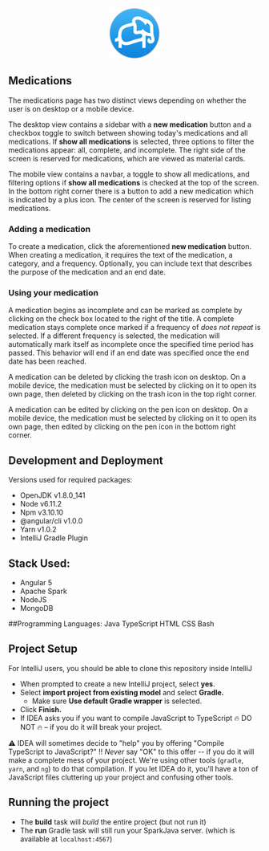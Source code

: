 <div align="middle"><a href="https://www.my-meds.com/"><img src="client/src/android-chrome-512x512.png" width="100px" height="100px"/></a></div>

## Medications

The medications page has two distinct views depending on whether the user is on desktop or a mobile device.

 The desktop view contains a sidebar with a **new medication** button and a checkbox toggle to switch between showing today's medications and all medications. If **show all medications** is selected, three options to filter the medications appear: all, complete, and incomplete. The right side of the screen is reserved for medications, which are viewed as material cards.

The mobile view contains a navbar, a toggle to show all medications, and filtering options if **show all medications** is checked at the top of the screen. In the bottom right corner there is a button to add a new medication which is indicated by a plus icon. The center of the screen is reserved for listing medications.

### Adding a medication

To create a medication, click the aforementioned **new medication** button. When creating a medication, it requires the text of the medication, a category, and a frequency. Optionally, you can include text that describes the purpose of the medication and an end date. 

### Using your medication

A medication begins as incomplete and can be marked as complete by clicking on the check box located to the right of the title. A complete medication stays complete once marked if a frequency of *does not repeat* is selected. If a different frequency is selected, the medication will automatically mark itself as incomplete once the specified time period has passed. This behavior will end if an end date was specified once the end date has been reached.

 A medication can be deleted by clicking the trash icon on desktop. On a mobile device, the medication must be selected by clicking on it to open its own page, then deleted by clicking on the trash icon in the top right corner.

 A medication can be edited by clicking on the pen icon on desktop. On a mobile device, the medication must be selected by clicking on it to open its own page, then edited by clicking on the pen icon in the bottom right corner.
 
 
## Development and Deployment

Versions used for required packages:

- OpenJDK v1.8.0_141
- Node v6.11.2
- Npm v3.10.10
- @angular/cli v1.0.0
- Yarn v1.0.2
- IntelliJ Gradle Plugin

## Stack Used:
* Angular 5 
* Apache Spark
* NodeJS
* MongoDB

##Programming Languages:
Java
TypeScript
HTML
CSS
Bash

## Project Setup

For IntelliJ users, you should be able to clone this repository inside IntelliJ 

- When prompted to create a new IntelliJ project, select **yes**.
- Select **import project from existing model** and select **Gradle.**
  - Make sure **Use default Gradle wrapper** is selected.
- Click **Finish.**
- If IDEA asks you if you want to compile JavaScript to TypeScript :fire: DO NOT :fire: – if you do it will break your project.

:warning: IDEA will sometimes decide to "help" you by offering
"Compile TypeScript to JavaScript?" :bangbang: *Never* say "OK" to this
offer -- if you do it will make a complete mess of your project. We're
using other tools (`gradle`, `yarn`, and `ng`) to do that compilation. 
If you let IDEA do it, you'll
have a ton of JavaScript files cluttering up your project and confusing other
tools.

## Running the project

- The **build** task will _build_ the entire project (but not run it)
- The **run** Gradle task will still run your SparkJava server.
(which is available at ``localhost:4567``)



